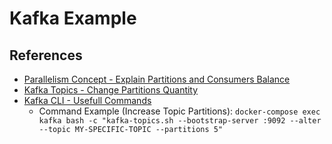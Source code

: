 # Kafka Example


## References

- [Parallelism Concept - Explain Partitions and Consumers Balance](https://stackoverflow.com/questions/25602359/kafka-how-to-consume-one-topic-parallel)
- [Kafka Topics - Change Partitions Quantity](https://stackoverflow.com/questions/49054946/kafka-topic-partitions)
- [Kafka CLI - Usefull Commands](https://jaceklaskowski.gitbooks.io/apache-kafka/content/kafka-docker.html)
  - Command Example (Increase Topic Partitions): ``docker-compose exec kafka bash -c "kafka-topics.sh --bootstrap-server :9092 --alter --topic MY-SPECIFIC-TOPIC --partitions 5"``